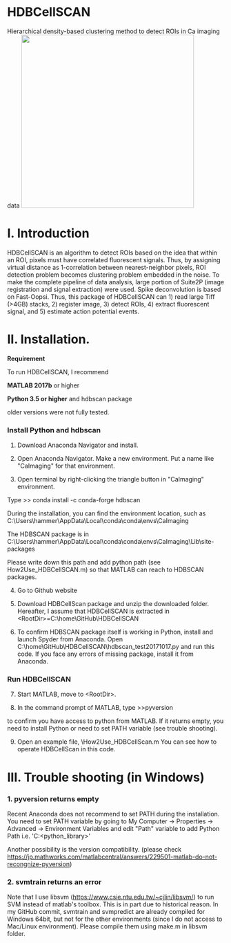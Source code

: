 # HDBCellSCAN
Hierarchical density-based clustering method to detect ROIs in Ca imaging data
<img src="https://github.com/hamaguchikosuke/HDBCellSCAN/blob/master/CaGui/figures/HDBCellSCAN_ROIs.png" width=400px>

# I. Introduction
HDBCellSCAN is an algorithm to detect ROIs based on the idea that within an ROI, pixels must have correlated fluorescent signals. Thus, by assigning virtual distance as 1-correlation between nearest-neighbor pixels, ROI detection problem becomes clustering problem embedded in the noise. To make the complete pipeline of data analysis, large portion of Suite2P (image registration and signal extraction) were used. Spike deconvolution is based on Fast-Oopsi. Thus, this package of HDBCellSCAN can 1) read large Tiff (>4GB) stacks, 2) register image, 3) detect ROIs, 4) extract fluorescent signal, and 5) estimate action potential events.

# II. Installation. 
**Requirement**

To run HDBCellSCAN, I recommend 

**MATLAB 2017b** or higher

**Python 3.5 or higher** and hdbscan package 

older versions were not fully tested. 

### Install Python and hdbscan ###

1. Download Anaconda Navigator and install. 

2. Open Anaconda Navigator. Make a new environment. 
   Put a name like "CaImaging" for that environment.

3. Open terminal by right-clicking the triangle button in "CaImaging" environment.  
   
  Type 
\>> conda install -c conda-forge hdbscan

During the installation, you can find the environment location, such as 
C:\Users\hammer\AppData\Local\conda\conda\envs\CaImaging

The HDBSCAN package is in 
C:\Users\hammer\AppData\Local\conda\conda\envs\CaImaging\Lib\site-packages

Please write down this path and add python path (see How2Use_HDBCellSCAN.m) so that MATLAB can reach to HDBSCAN packages. 

4. Go to Github website 

5. Download HDBCellScan package and unzip the downloaded folder.
Hereafter, I assume that HDBCellSCAN is extracted in \<RootDir\>=C:\home\GitHub\HDBCellSCAN

6. To confirm HDBSCAN package itself is working in Python, install and launch Spyder from Anaconda. 
Open C:\home\GitHub\HDBCellSCAN\hdbscan_test20171017.py and run this code.
If you face any errors of missing package, install it from Anaconda.
 
### Run HDBCellSCAN ###
7. Start MATLAB, move to \<RootDir\>. 

8. In the command prompt of MATLAB, type
\>>pyversion

to confirm you have access to python from MATLAB. If it returns empty, you need to install Python or need to set PATH variable (see trouble shooting). 

9. Open an example file, <RootDir>\How2Use_HDBCellScan.m
 You can see how to operate HDBCellScan in this code.


# III. Trouble shooting (in Windows)

### 1. pyversion returns empty 

Recent Anaconda does not recommend to set PATH during the installation. 
You need to set PATH variable by going to 
My Computer -> Properties -> Advanced -> Environment Variables and edit "Path" variable to add Python Path i.e. 'C:\<python_library>'

Another possibility is the version compatibility.
(please check https://jp.mathworks.com/matlabcentral/answers/229501-matlab-do-not-recongnize-pyversion)

### 2. svmtrain returns an error 
Note that I use libsvm (https://www.csie.ntu.edu.tw/~cjlin/libsvm/) to run SVM instead of matlab's toolbox. 
This is in part due to historical reason. In my GitHub commit, svmtrain and svmpredict are already compiled for Windows 64bit, but not for the other environments (since I do not access to Mac/Linux environment).
Please compile them using make.m in libsvm folder.


